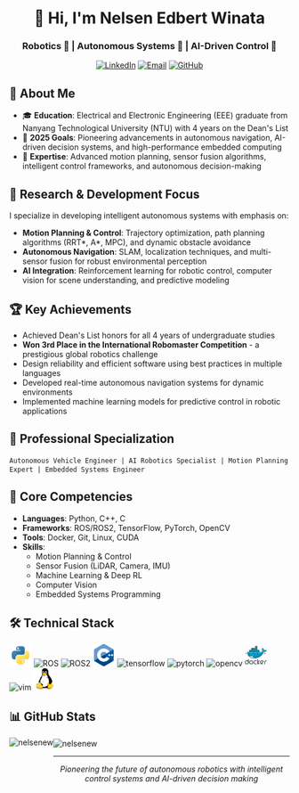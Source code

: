 <div align="center">
  
# 👋 Hi, I'm Nelsen Edbert Winata

### Robotics 🤖 | Autonomous Systems 🚗 | AI-Driven Control 🧠

[![LinkedIn](https://img.shields.io/badge/LinkedIn-0077B5?style=for-the-badge&logo=linkedin&logoColor=white)](https://linkedin.com/in/nelsenew)
[![Email](https://img.shields.io/badge/Email-D14836?style=for-the-badge&logo=gmail&logoColor=white)](mailto:nelsenedbert@gmail.com)
[![GitHub](https://img.shields.io/badge/GitHub-100000?style=for-the-badge&logo=github&logoColor=white)](https://github.com/nelsenew)

</div>

## 🧠 About Me

- 🎓 **Education**: Electrical and Electronic Engineering (EEE) graduate from Nanyang Technological University (NTU) with 4 years on the Dean's List 
- 🚀 **2025 Goals**: Pioneering advancements in autonomous navigation, AI-driven decision systems, and high-performance embedded computing
- 🤖 **Expertise**: Advanced motion planning, sensor fusion algorithms, intelligent control frameworks, and autonomous decision-making

## 🔬 Research & Development Focus

I specialize in developing intelligent autonomous systems with emphasis on:

- **Motion Planning & Control**: Trajectory optimization, path planning algorithms (RRT*, A*, MPC), and dynamic obstacle avoidance
- **Autonomous Navigation**: SLAM, localization techniques, and multi-sensor fusion for robust environmental perception
- **AI Integration**: Reinforcement learning for robotic control, computer vision for scene understanding, and predictive modeling

## 🏆 Key Achievements

- Achieved Dean's List honors for all 4 years of undergraduate studies
- **Won 3rd Place in the International Robomaster Competition** - a prestigious global robotics challenge
- Design reliability and efficient software using best practices in multiple languages
- Developed real-time autonomous navigation systems for dynamic environments
- Implemented machine learning models for predictive control in robotic applications

## 💼 Professional Specialization

```
Autonomous Vehicle Engineer | AI Robotics Specialist | Motion Planning Expert | Embedded Systems Engineer
```

## 🔧 Core Competencies

- **Languages**: Python, C++, C
- **Frameworks**: ROS/ROS2, TensorFlow, PyTorch, OpenCV
- **Tools**: Docker, Git, Linux, CUDA
- **Skills**: 
  - Motion Planning & Control
  - Sensor Fusion (LiDAR, Camera, IMU)
  - Machine Learning & Deep RL
  - Computer Vision
  - Embedded Systems Programming

## 🛠️ Technical Stack

<p align="left">
  <img src="https://raw.githubusercontent.com/devicons/devicon/master/icons/python/python-original.svg" alt="python" width="40" height="40"/>
  <img src="https://moveit.ros.org/assets/images/logo/ROS_logo.png" alt="ROS" width="70" height="40"/>
  <img src="https://design.ros2.org/img/ros2.svg" alt="ROS2" width="40" height="40"/>
  <img src="https://raw.githubusercontent.com/devicons/devicon/master/icons/cplusplus/cplusplus-original.svg" alt="cplusplus" width="40" height="40"/>
  <img src="https://www.vectorlogo.zone/logos/tensorflow/tensorflow-icon.svg" alt="tensorflow" width="40" height="40"/>
  <img src="https://www.vectorlogo.zone/logos/pytorch/pytorch-icon.svg" alt="pytorch" width="40" height="40"/>
  <img src="https://www.vectorlogo.zone/logos/opencv/opencv-icon.svg" alt="opencv" width="40" height="40"/>
  <img src="https://raw.githubusercontent.com/devicons/devicon/master/icons/docker/docker-original-wordmark.svg" alt="docker" width="40" height="40"/>
  <img src="https://upload.wikimedia.org/wikipedia/commons/9/9f/Vimlogo.svg" alt="vim" width="40" height="40"/>
  <img src="https://raw.githubusercontent.com/devicons/devicon/master/icons/linux/linux-original.svg" alt="linux" width="40" height="40"/>
</p>


## 📊 GitHub Stats

<div>
  <img height="170" align="left" src="https://github-readme-stats-nelsenews-projects.vercel.app/api/top-langs?username=nelsenew&show_icons=true&locale=en&layout=compact" alt="nelsenew" />
  <img height="170" align="center" src="https://github-readme-stats-nelsenews-projects.vercel.app/api?username=nelsenew&show_icons=true&locale=en" alt="nelsenew" />
</div>

---

<div align="center">
  <i>Pioneering the future of autonomous robotics with intelligent control systems and AI-driven decision making</i>
</div>
